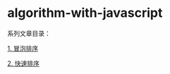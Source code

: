 # algorithm-with-javascript

系列文章目录：

[1. 冒泡排序](https://github.com/mayfine/algorithm-with-javascript/tree/master/bubble-sort)

[2. 快速排序](https://github.com/mayfine/algorithm-with-javascript/issues/1)

